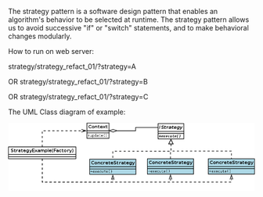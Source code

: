 The strategy pattern is a software design pattern that enables an algorithm's behavior to be selected at runtime. The strategy pattern allows us to avoid successive "if" or "switch" statements, and to make behavioral changes modularly.

How to run on web server:

strategy/strategy_refact_01/?strategy=A

OR
strategy/strategy_refact_01/?strategy=B

OR
strategy/strategy_refact_01/?strategy=C

The UML Class diagram of example:

![Alt text](/uml/strategy.png?raw=true "PHP Strategy Pattern Example")